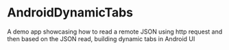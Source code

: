 # AndroidDynamicTabs
A demo app showcasing how to read a remote JSON using http request and then based on the JSON read, building dynamic tabs in Android UI
